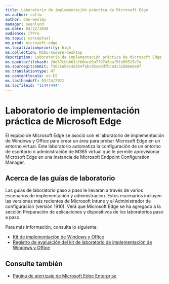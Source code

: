 ```yaml
---
title: Laboratorio de implementación práctica de Microsoft Edge
ms.author: collw
author: dan-wesley
manager: seanlynd
ms.date: 04/22/2020
audience: ITPro
ms.topic: conceptual
ms.prod: microsoft-edge
ms.localizationpriority: high
ms.collection: M365-modern-desktop
description: Laboratorio de implementación práctica de Microsoft Edge
ms.openlocfilehash: 2dd57cbbb61cfb0acd9a7f97a5aaf5fe68525e7a
ms.sourcegitcommit: f363ceb6c42054fabc95ce8d7bca3c52d80e6a9f
ms.translationtype: HT
ms.contentlocale: es-ES
ms.lasthandoff: 03/24/2021
ms.locfileid: "11447444"
---
```

# <a name="microsoft-edge-hands-on-deployment-lab"></a>Laboratorio de implementación práctica de Microsoft Edge

El equipo de Microsoft Edge se asoció con el laboratorio de implementación de Windows y Office para crear un área para probar Microsoft Edge en un entorno virtual. Este laboratorio automatiza la configuración de un entorno de escritorio o administración de M365 virtual que le permite aprovisionar Microsoft Edge en una instancia de Microsoft Endpoint Configuration Manager.

## <a name="about-the-lab-guides"></a>Acerca de las guías de laboratorio

Las guías de laboratorio paso a paso le llevarán a través de varios escenarios de implementación y administración. Estos escenarios incluyen las versiones más recientes de Microsoft Intune y el Administrador de configuración (versión 1910). Verá que Microsoft Edge se ha agregado a la sección Preparación de aplicaciones y dispositivos de los laboratorios paso a paso.

Para más información, consulta lo siguiente:

- [Kit de implementación de Windows y Office](/microsoft-365/enterprise/modern-desktop-deployment-and-management-lab?view=o365-worldwide)
- [Registro de evaluación del kit de laboratorio de implementación de Windows y Office](https://www.microsoft.com/evalcenter/evaluate-lab-kit)

## <a name="see-also"></a>Consulte también

- [Página de aterrizaje de Microsoft Edge Enterprise](https://aka.ms/EdgeEnterprise)